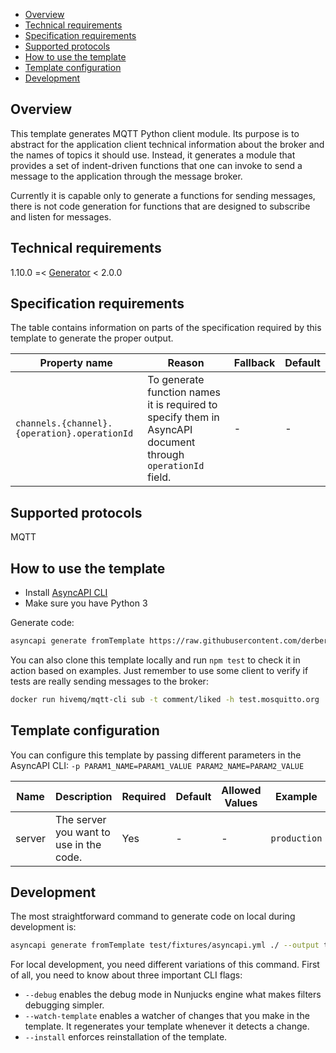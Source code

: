 - [Overview](#overview)
- [Technical requirements](#technical-requirements)
- [Specification requirements](#specification-requirements)
- [Supported protocols](#supported-protocols)
- [How to use the template](#how-to-use-the-template)
- [Template configuration](#template-configuration)
- [Development](#development)

## Overview

This template generates MQTT Python client module. Its purpose is to abstract for the application client technical information about the broker and the names of topics it should use. Instead, it generates a module that provides a set of indent-driven functions that one can invoke to send a message to the application through the message broker.

Currently it is capable only to generate a functions for sending messages, there is not code generation for functions that are designed to subscribe and listen for messages.

## Technical requirements

1.10.0 =< [Generator](https://github.com/asyncapi/generator/) < 2.0.0

## Specification requirements

The table contains information on parts of the specification required by this template to generate the proper output.

Property name | Reason | Fallback | Default
---|---|---|---
`channels.{channel}.{operation}.operationId` | To generate function names it is required to specify them in AsyncAPI document through `operationId` field.  | - | -

## Supported protocols

MQTT

## How to use the template

- Install [AsyncAPI CLI](https://github.com/asyncapi/cli)
- Make sure you have Python 3

Generate code:

```bash
asyncapi generate fromTemplate https://raw.githubusercontent.com/derberg/python-mqtt-client-template/main/test/fixtures/asyncapi.yml https://github.com/derberg/python-mqtt-client-template --output myclient --force-write --param server=dev
```

You can also clone this template locally and run `npm test` to check it in action based on examples. Just remember to use some client to verify if tests are really sending messages to the broker:

```bash
docker run hivemq/mqtt-cli sub -t comment/liked -h test.mosquitto.org
```

## Template configuration

You can configure this template by passing different parameters in the AsyncAPI CLI: `-p PARAM1_NAME=PARAM1_VALUE PARAM2_NAME=PARAM2_VALUE`

Name | Description | Required | Default | Allowed Values | Example
---|---|---|---|---|---
|server|The server you want to use in the code.|Yes| - | - | `production`|

## Development

The most straightforward command to generate code on local during development is:
```bash
asyncapi generate fromTemplate test/fixtures/asyncapi.yml ./ --output test/project --force-write --param server=dev
```

For local development, you need different variations of this command. First of all, you need to know about three important CLI flags:
- `--debug` enables the debug mode in Nunjucks engine what makes filters debugging simpler. 
- `--watch-template` enables a watcher of changes that you make in the template. It regenerates your template whenever it detects a change.
- `--install` enforces reinstallation of the template.